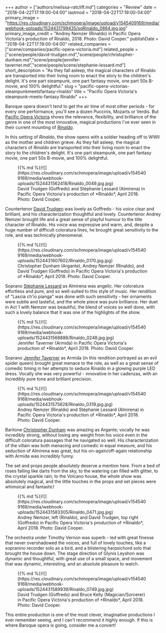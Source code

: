 +++
author = ["authors/melissa-ratcliff.md"]
categories = "Review"
date = "2018-04-22T17:19:00-04:00"
lastmod = "2018-04-22T17:19:00-04:00"
primary_image = "https://res.cloudinary.com/schmopera/image/upload/v1545409169/media/webhook-uploads/1524431799435/sqRinaldo_0864.jpg.jpg"
primary_image_credit = "Andrey Nemzer (Rinaldo) in Pacific Opera Victoria's production of Rinaldo, 2018. Photo: David Cooper."
publishDate = "2018-04-22T17:19:00-04:00"
related_companies = ["scene/companies/pacific-opera-victoria.md"]
related_people = ["scene/people/david-trudgen.md","scene/people/christopher-dunham.md","scene/people/jennifer-taverner.md","scene/people/scene/stephanie-lessard.md"]
short_description = "As they fall asleep, the magical characters of Rinaldo are transported into their living room to enact the story to the children&#039;s delight. It&#039;s one part steampunk, one part fantasy movie, one part 50s B-movie, and 100% delightful."
slug = "pacific-opera-victorias-steampunkmeetsfantasy-rinaldo"
title = "Pacific Opera Victoria&#039;s steampunk-meets-fantasy Rinaldo"
+++

Baroque opera doesn't tend to get the air time of most other periods - for every one performance, you'll see a dozen Puccinis, Mozarts or Verdis. But [Pacific Opera Victoria](/scene/companies/pacific-opera-victoria/) shows the relevance, flexibility, and brilliance of the genre in one of the most innovative, magical productions I've ever seen in their current mounting of [*Rinaldo*](https://www.pov.bc.ca/rinaldo.html).

In this setting of *Rinaldo*, the show opens with a soldier heading off to WWII as the mother and children grieve. As they fall asleep, the magical characters of *Rinaldo* are transported into their living room to enact the story to the children's delight. It's one part steampunk, one part fantasy movie, one part 50s B-movie, and 100% delightful.

<figure data-type="image">{{% md %}}![](https://res.cloudinary.com/schmopera/image/upload/v1545409169/media/webhook-uploads/1524431562418/Rinaldo_0049.jpg.jpg)
<figcaption> David Trudgen (Goffredo) and Stéphanie Lessard (Almirena) in Pacific Opera Victoria's production  of *Rinaldo*, April 2018. Photo: David Cooper.</figcaption>
</figure>

Countertenor [David Trudgen](/scene/people/david-trudgen/) was lovely as Goffredo - his voice clear and brilliant, and his characterization thoughtful and lovely. Countertenor Andrey Nemzer brought life and a great sense of playful humour to the title character of Rinaldo. His voice was expressive and warm, and, despite a huge number of difficult coloratura lines, he brought great sensitivity to the role, and was technically phenomenal.

<figure data-type="image">{{% md %}}![](https://res.cloudinary.com/schmopera/image/upload/v1545409169/media/webhook-uploads/1524431607602/Rinaldo_0170.jpg.jpg)
<figcaption>Christopher Dunham (Argante), Andrey  Nemzer (Rinaldo), and David Trudgen (Goffredo) in Pacific Opera Victoria's production  of *Rinaldo*, April 2018. Photo: David Cooper.</figcaption>
</figure>

Soprano [Stéphanie Lessard](/scene/people/stephanie-lessard/) as Almirena was angelic. Her coloratura effortless and pure, and so well-suited to this style of music. Her rendition of "Lascia ch'io pianga" was done with such sensitivity - her ornaments were subtle and tasteful, and the whole piece was pure brilliance. Her duet in Act 1 with Nemzer was beautiful, the blend of voices so well done, with such a lovely balance that it was one of the highlights of the show.

<figure data-type="image">{{% md %}}![](https://res.cloudinary.com/schmopera/image/upload/v1545409169/media/webhook-uploads/1524431568886/Rinaldo_0248.jpg.jpg)
<figcaption> Jennifer Taverner (Armida) in Pacific Opera Victoria's production  of *Rinaldo*, April 2018. Photo: David Cooper.</figcaption>
</figure>

Soprano [Jennifer Taverner](/scene/people/jennifer-taverner/) as Armida (in this rendition portrayed as an evil spider queen) brought great menace to the role, as well as a great sense of comedic timing in her attempts to seduce Rinaldo in a glowing purple LED dress. Vocally she was very powerful - innovative in her cadenzas, with an incredibly pure tone and brilliant precision. 

<figure data-type="image">{{% md %}}![](https://res.cloudinary.com/schmopera/image/upload/v1545409169/media/webhook-uploads/1524431575828/Rinaldo_0319.jpg.jpg)
<figcaption> Andrey Nemzer (Rinaldo) and Stéphanie Lessard (Almirena) in Pacific Opera Victoria's production  of *Rinaldo*, April 2018. Photo: David Cooper.</figcaption>
</figure>

Baritone [Christopher Dunham](/scene/people/christopher-dunham/) was amazing as Argante; vocally he was incredibly strong, without losing any weight from his voice even in the difficult coloratura passages that he navigated so well. His characterization of the villain was both menacing and comedic in equal measure, and his seduction of Almirena was great, but his on-again/off-again relationship with Armida was incredibly funny.

The set and props people absolutely deserve a mention here. From a bed of roses falling like darts from the sky, to the watering can filled with glitter, to the crystal sparkle rain, to the Volcano house, the whole show was absolutely magical, and the little touches in the props and set pieces were whimsical and fantastic!

<figure data-type="image">{{% md %}}![](https://res.cloudinary.com/schmopera/image/upload/v1545409169/media/webhook-uploads/1524431583305/Rinaldo_0471.jpg.jpg)
<figcaption>Andrey Nemzer, left (Rinaldo), and David  Trudgen, top right (Goffredo) in Pacific Opera Victoria's production  of *Rinaldo*, April 2018. Photo: David Cooper.</figcaption>
</figure>

The orchestra under Timothy Vernon was superb - led with great finesse that never overshadowed the voices, and full of lovely touches, like a sopranino recorder solo as a bird, and a blistering harpsichord solo that brought the house down. The stage direction of Glynis Leyshon was dynamic and thoughtful, with great use of a small space, and movement that was dynamic, interesting, and an absolute pleasure to watch. 

<figure data-type="image">{{% md %}}![](https://res.cloudinary.com/schmopera/image/upload/v1545409169/media/webhook-uploads/1524431589939/Rinaldo_0749.jpg.jpg)
<figcaption>David Trudgen (Goffredo) and Bruce Kelly (Magician/Sorcerer) in Pacific Opera Victoria's production  of *Rinaldo*, April 2018. Photo: David Cooper.</figcaption>
</figure>

This entire production is one of the most clever, imaginative productions I ever remember seeing, and I can't recommend it highly enough. If this is where Baroque opera is going, consider me a convert!
